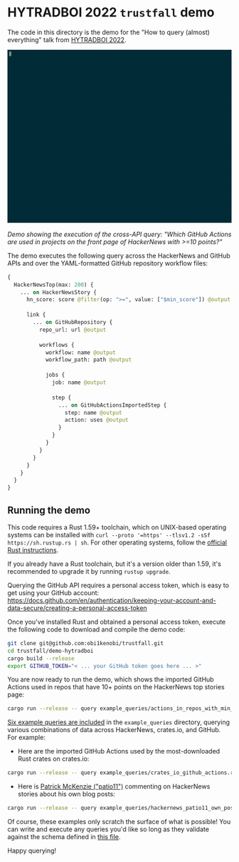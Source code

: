 # HYTRADBOI 2022 `trustfall` demo

The code in this directory is the demo for the "How to query (almost) everything" talk
from [HYTRADBOI 2022](https://www.hytradboi.com/).

![Terminal recording of running `cargo run --release -- query example_queries/actions_in_repos_with_min_10_hn_pts.ron` in the `demo-hytradboi` demo project. The system returns the first 20 results of the query in 6.36 seconds."](https://github.com/obi1kenobi/trustfall/raw/main/demo-hytradboi/query-demo.gif)

*Demo showing the execution of the cross-API query: "Which GitHub Actions are used in projects on the front page of HackerNews with >=10 points?"*

The demo executes the following query across the HackerNews and GitHub APIs and over the YAML-formatted GitHub repository workflow files:
```graphql
{
  HackerNewsTop(max: 200) {
    ... on HackerNewsStory {
      hn_score: score @filter(op: ">=", value: ["$min_score"]) @output

      link {
        ... on GitHubRepository {
          repo_url: url @output

          workflows {
            workflow: name @output
            workflow_path: path @output

            jobs {
              job: name @output

              step {
                ... on GitHubActionsImportedStep {
                  step: name @output
                  action: uses @output
                }
              }
            }
          }
        }
      }
    }
  }
}
```

## Running the demo

This code requires a Rust 1.59+ toolchain, which on UNIX-based operating systems can be installed
with `curl --proto '=https' --tlsv1.2 -sSf https://sh.rustup.rs | sh`. For other operating systems,
follow the [official Rust instructions](https://www.rust-lang.org/tools/install).

If you already have a Rust toolchain, but it's a version older than 1.59, it's recommended to
upgrade it by running `rustup upgrade`.

Querying the GitHub API requires a personal access token, which is easy to get using your
GitHub account:
https://docs.github.com/en/authentication/keeping-your-account-and-data-secure/creating-a-personal-access-token

Once you've installed Rust and obtained a personal access token,
execute the following code to download and compile the demo code:
```bash
git clone git@github.com:obi1kenobi/trustfall.git
cd trustfall/demo-hytradboi
cargo build --release
export GITHUB_TOKEN="< ... your GitHub token goes here ... >"
```

You are now ready to run the demo, which shows the imported GitHub Actions used in repos
that have 10+ points on the HackerNews top stories page:
```bash
cargo run --release -- query example_queries/actions_in_repos_with_min_10_hn_pts.ron
```

[Six example queries are included](https://github.com/obi1kenobi/trustfall/tree/main/demo-hytradboi/example_queries)
in the `example_queries` directory, querying various combinations of data across HackerNews,
crates.io, and GitHub. For example:
- Here are the imported GitHub Actions used by the most-downloaded Rust crates on crates.io:
```bash
cargo run --release -- query example_queries/crates_io_github_actions.ron
```
- Here is [Patrick McKenzie ("patio11")](https://twitter.com/patio11) commenting on HackerNews
stories about his own blog posts:
```bash
cargo run --release -- query example_queries/hackernews_patio11_own_post_comments.ron
```

Of course, these examples only scratch the surface of what is possible!
You can write and execute any queries you'd like so long as they validate against the schema defined
in [this file](https://github.com/obi1kenobi/trustfall/blob/main/demo-hytradboi/schema.graphql).

Happy querying!
